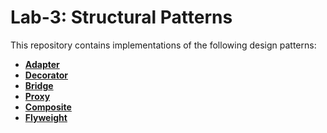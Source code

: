 ﻿# Lab-3: Structural Patterns

This repository contains implementations of the following design patterns:
* [**Adapter**](./Adapter)
* [**Decorator**](./Decorator)
* [**Bridge**](./Bridge)
* [**Proxy**](./Proxy)
* [**Composite**](./Composite)
* [**Flyweight**](./Flyweight)